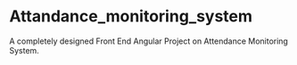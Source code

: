 # Attandance_monitoring_system
A completely designed Front End Angular Project on Attendance Monitoring System.
